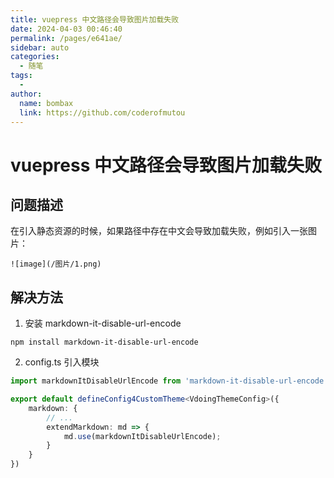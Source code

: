 ```yaml
---
title: vuepress 中文路径会导致图片加载失败
date: 2024-04-03 00:46:40
permalink: /pages/e641ae/
sidebar: auto
categories:
  - 随笔
tags:
  - 
author: 
  name: bombax
  link: https://github.com/coderofmutou
---
```


# vuepress 中文路径会导致图片加载失败
## 问题描述
在引入静态资源的时候，如果路径中存在中文会导致加载失败，例如引入一张图片：
```text
![image](/图片/1.png)
```

## 解决方法
1. 安装 markdown-it-disable-url-encode
```shell
npm install markdown-it-disable-url-encode
```
2. config.ts 引入模块
```ts
import markdownItDisableUrlEncode from 'markdown-it-disable-url-encode';

export default defineConfig4CustomTheme<VdoingThemeConfig>({
    markdown: {
        // ...
        extendMarkdown: md => {
            md.use(markdownItDisableUrlEncode);
        }
    }
})
```